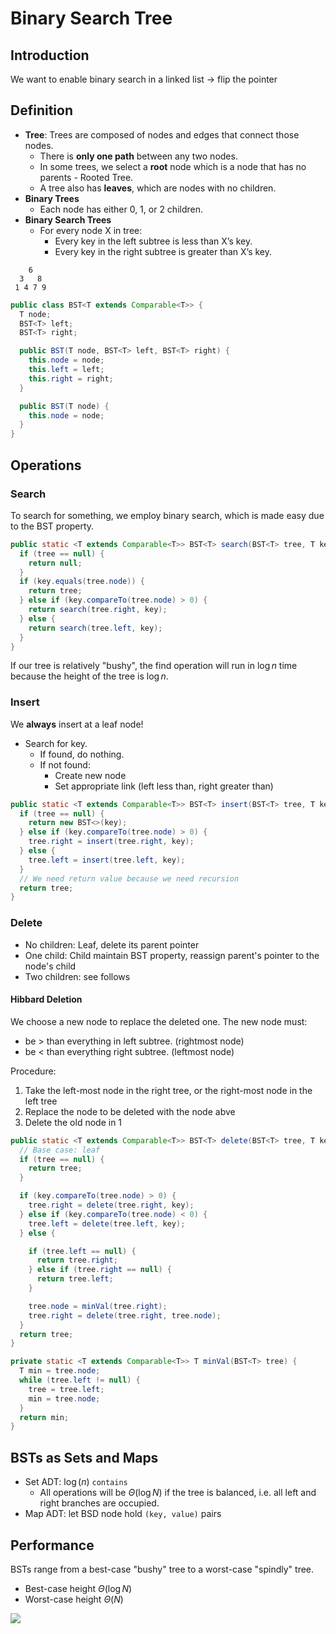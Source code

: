 Binary Search Tree
===
## Introduction
We want to enable binary search in a linked list -> flip the pointer

## Definition
- **Tree**: Trees are composed of nodes and edges that connect those nodes.
	- There is **only one path** between any two nodes.
	- In some trees, we select a **root** node which is a node that has no parents - Rooted Tree.
	- A tree also has **leaves**, which are nodes with no children.
- **Binary Trees**
	- Each node has either 0, 1, or 2 children.
- **Binary Search Trees**
	- For every node X in tree:
		- Every key in the left subtree is less than X’s key.
		- Every key in the right subtree is greater than X’s key.
```
    6
  3   8
 1 4 7 9
```

```java
public class BST<T extends Comparable<T>> {
  T node;
  BST<T> left;
  BST<T> right;

  public BST(T node, BST<T> left, BST<T> right) {
    this.node = node;
    this.left = left;
    this.right = right;
  }

  public BST(T node) {
    this.node = node;
  }
}
```

## Operations
### Search
To search for something, we employ binary search, which is made easy due to the BST property.
```java
public static <T extends Comparable<T>> BST<T> search(BST<T> tree, T key) {
  if (tree == null) {
    return null;
  }
  if (key.equals(tree.node)) {
    return tree;
  } else if (key.compareTo(tree.node) > 0) {
    return search(tree.right, key);
  } else {
    return search(tree.left, key);
  }
}
```

If our tree is relatively "bushy", the find operation will run in $\log ⁡n$ time because the height of the tree is $\log⁡ n$.

### Insert
We **always** insert at a leaf node!
- Search for key.
	- If found, do nothing.
	- If not found:
		- Create new node
		- Set appropriate link (left less than, right greater than)
```java
public static <T extends Comparable<T>> BST<T> insert(BST<T> tree, T key) {
  if (tree == null) {
    return new BST<>(key);
  } else if (key.compareTo(tree.node) > 0) {
    tree.right = insert(tree.right, key);
  } else {
    tree.left = insert(tree.left, key);
  }
  // We need return value because we need recursion
  return tree;
}
```

### Delete
- No children: Leaf, delete its parent pointer
- One child: Child maintain BST property, reassign parent's pointer to the node's child
- Two children: see follows

#### Hibbard Deletion
We choose a new node to replace the deleted one.
The new node must:
- be > than everything in left subtree. (rightmost node)
- be < than everything right subtree. (leftmost node)

Procedure:
1. Take the left-most node in the right tree, or the right-most node in the left tree
2. Replace the node to be deleted with the node abve
3. Delete the old node in 1

```java
public static <T extends Comparable<T>> BST<T> delete(BST<T> tree, T key) {
  // Base case: leaf
  if (tree == null) {
    return tree;
  }

  if (key.compareTo(tree.node) > 0) {
    tree.right = delete(tree.right, key);
  } else if (key.compareTo(tree.node) < 0) {
    tree.left = delete(tree.left, key);
  } else {

    if (tree.left == null) {
      return tree.right;
    } else if (tree.right == null) {
      return tree.left;
    }

    tree.node = minVal(tree.right);
    tree.right = delete(tree.right, tree.node);
  }
  return tree;
}

private static <T extends Comparable<T>> T minVal(BST<T> tree) {
  T min = tree.node;
  while (tree.left != null) {
    tree = tree.left;
    min = tree.node;
  }
  return min;
}
```

## BSTs as Sets and Maps
- Set ADT: $\log(n)$ `contains`
	- All operations will be $\Theta(\log N)$ if the tree is balanced, i.e. all left and right branches are occupied.
- Map ADT: let BSD node hold `(key, value)` pairs


## Performance
BSTs range from a best-case "bushy" tree to a worst-case "spindly" tree.
- Best-case height $\Theta(\log N)$
- Worst-case height $\Theta(N)$

![](https://cs61b-2.gitbook.io/~gitbook/image?url=https%3A%2F%2F2316889115-files.gitbook.io%2F%7E%2Ffiles%2Fv0%2Fb%2Fgitbook-x-prod.appspot.com%2Fo%2Fspaces%252FCLYj7ccqvV6l4Pt9R0w5%252Fuploads%252F7PJe5K8xiYxZ0HCTrjuh%252Fimage.png%3Falt%3Dmedia%26token%3D60c8be95-f3d4-4fd9-9f02-0e4375a31853&width=768&dpr=2&quality=100&sign=9f2bcd&sv=1)
